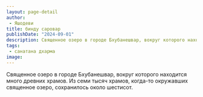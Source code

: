 ```yaml
---
layout: page-detail
author:
 - Яшодеви
title: бинду саровар
publishDate: "2024-09-01"
description: Священное озеро в городе Бхубанешвар, вокруг которого находится много древних храмов. Из семи тысяч храмов, когда-то окружавших священное озеро, сохранилось около шестисот.
tags:
 - санатана дхарма
image: 
---
```


Священное озеро в городе Бхубанешвар, вокруг которого находится много древних храмов. Из семи тысяч храмов, когда-то окружавших священное озеро, сохранилось около шестисот.

